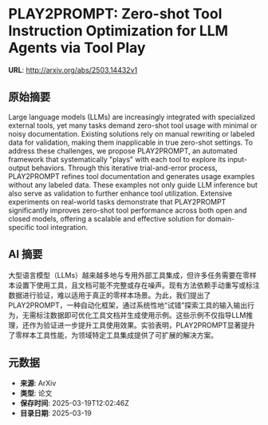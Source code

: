# PLAY2PROMPT: Zero-shot Tool Instruction Optimization for LLM Agents via Tool Play

**URL**: http://arxiv.org/abs/2503.14432v1

## 原始摘要

Large language models (LLMs) are increasingly integrated with specialized
external tools, yet many tasks demand zero-shot tool usage with minimal or
noisy documentation. Existing solutions rely on manual rewriting or labeled
data for validation, making them inapplicable in true zero-shot settings. To
address these challenges, we propose PLAY2PROMPT, an automated framework that
systematically "plays" with each tool to explore its input-output behaviors.
Through this iterative trial-and-error process, PLAY2PROMPT refines tool
documentation and generates usage examples without any labeled data. These
examples not only guide LLM inference but also serve as validation to further
enhance tool utilization. Extensive experiments on real-world tasks demonstrate
that PLAY2PROMPT significantly improves zero-shot tool performance across both
open and closed models, offering a scalable and effective solution for
domain-specific tool integration.


## AI 摘要

大型语言模型（LLMs）越来越多地与专用外部工具集成，但许多任务需要在零样本设置下使用工具，且文档可能不完整或存在噪声。现有方法依赖手动重写或标注数据进行验证，难以适用于真正的零样本场景。为此，我们提出了PLAY2PROMPT，一种自动化框架，通过系统性地“试错”探索工具的输入输出行为，无需标注数据即可优化工具文档并生成使用示例。这些示例不仅指导LLM推理，还作为验证进一步提升工具使用效果。实验表明，PLAY2PROMPT显著提升了零样本工具性能，为领域特定工具集成提供了可扩展的解决方案。

## 元数据

- **来源**: ArXiv
- **类型**: 论文
- **保存时间**: 2025-03-19T12:02:46Z
- **目录日期**: 2025-03-19
